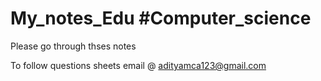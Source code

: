 # My_notes_Edu #Computer_science 

Please go through thses notes

To follow questions sheets email @ adityamca123@gmail.com

